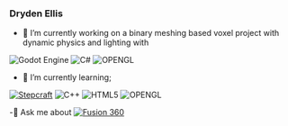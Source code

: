 <link rel="stylesheet" type='text/css' href="https://cdn.jsdelivr.net/gh/devicons/devicon@latest/devicon.min.css" />

### Dryden Ellis




  - 🔭 I’m currently working on a binary meshing based voxel project with dynamic physics and lighting with

![Godot Engine](https://img.shields.io/badge/GODOT-%23FFFFFF.svg?style=for-the-badge&logo=godot-engine)
![C#](https://img.shields.io/badge/c%23-%23239120.svg?style=for-the-badge&logo=csharp&logoColor=white)
![OPENGL](https://img.shields.io/badge/OpenGL-%23FFFFFF.svg?style=for-the-badge&logo=opengl)

  - 🌱 I’m currently learning;

[![Stepcraft](https://img.shields.io/badge/CNC-Stepcraft-blue?logo=steemit&logoColor=white)](https://www.stepcraft.us/)
![C++](https://img.shields.io/badge/c++-%2300599C.svg?style=for-the-badge&logo=c%2B%2B&logoColor=white)
![HTML5](https://img.shields.io/badge/html5-%23E34F26.svg?style=for-the-badge&logo=html5&logoColor=white)
![OPENGL](https://img.shields.io/badge/OpenGL-%23FFFFFF.svg?style=for-the-badge&logo=opengl)

  -💬 Ask me about
[![Fusion 360](https://img.shields.io/badge/Autodesk-Fusion%20360-orange?logo=autodesk&logoColor=white)](https://www.autodesk.com/products/fusion-360/)
